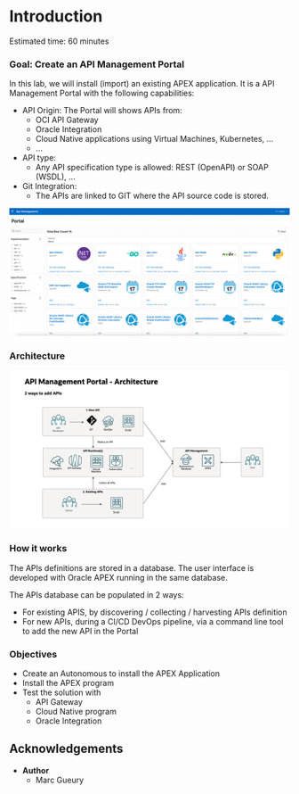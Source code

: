 
# Introduction

Estimated time: 60 minutes

### Goal: Create an API Management Portal 

In this lab, we will install (import) an existing APEX application. It is a API Management Portal with the following capabilities:
- API Origin: The Portal will shows APIs from:
    - OCI API Gateway
    - Oracle Integration 
    - Cloud Native applications using Virtual Machines, Kubernetes, ...
    - ...
- API type:
    -  Any API specification type is allowed: REST (OpenAPI) or SOAP (WSDL), ...
- Git Integration:
    - The APIs are linked to GIT where the API source code is stored.

![Introduction Usecase](images/apim-intro.png)

### Architecture

![Architecture](images/apim-architecture.png)

### How it works

The APIs definitions are stored in a database. The user interface is developed with Oracle APEX running in the same database.  

The APIs database can be populated in 2 ways:
- For existing APIS, by discovering / collecting / harvesting APIs definition 
- For new APIs, during a CI/CD DevOps pipeline, via a command line tool to add the new API in the Portal

### Objectives

- Create an Autonomous to install the APEX Application
- Install the APEX program
- Test the solution with 
  - API Gateway
  - Cloud Native program 
  - Oracle Integration

## Acknowledgements 

- **Author**
    - Marc Gueury
